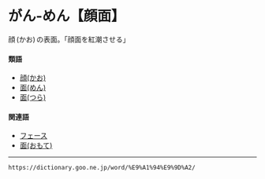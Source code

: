 # がん‐めん【顔面】

顔 (かお) の表面。「顔面を紅潮させる」

#### 類語

-   [顔(かお)](https://dictionary.goo.ne.jp/word/%E9%A1%94_%28%E3%81%8B%E3%81%8A%29/#jn-37552)
-   [面(めん)](https://dictionary.goo.ne.jp/word/%E9%9D%A2_%28%E3%82%81%E3%82%93%29/#jn-218064)
-   [面(つら)](https://dictionary.goo.ne.jp/word/%E9%9D%A2_%28%E3%81%A4%E3%82%89%29/#jn-148467)

#### 関連語

-   [フェース](https://dictionary.goo.ne.jp/word/%E3%83%95%E3%82%A7%E3%83%BC%E3%82%B9/#jn-190611)
-   [面(おもて)](https://dictionary.goo.ne.jp/word/%E9%9D%A2_%28%E3%81%8A%E3%82%82%E3%81%A6%29/#jn-33433)

---
`https://dictionary.goo.ne.jp/word/%E9%A1%94%E9%9D%A2/`